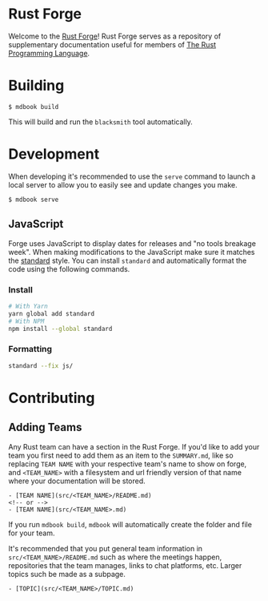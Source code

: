 # Rust Forge

Welcome to the [Rust Forge]! Rust Forge serves as a repository of supplementary
documentation useful for members of [The Rust Programming Language].

[the rust programming language]: https://rust-lang.org
[rust forge]: https://forge.rust-lang.org

# Building

```
$ mdbook build
```

This will build and run the `blacksmith` tool automatically.

# Development

When developing it's recommended to use the `serve` command to launch a local
server to allow you to easily see and update changes you make.

```
$ mdbook serve
```

## JavaScript

Forge uses JavaScript to display dates for releases and "no tools breakage
week". When making modifications to the JavaScript make sure it matches the
[standard] style. You can install `standard` and automatically format the code
using the following commands.

[standard]: https://standardjs.com/index.html

### Install

```bash
# With Yarn
yarn global add standard
# With NPM
npm install --global standard
```

### Formatting

```bash
standard --fix js/
```

# Contributing

## Adding Teams

Any Rust team can have a section in the Rust Forge. If you'd like to add your team you first need to add them as an item to the `SUMMARY.md`, like so replacing `TEAM NAME` with your respective team's name to show on forge, and `<TEAM_NAME>` with a filesystem and url friendly version of that name where your documentation will be stored.
```
- [TEAM NAME](src/<TEAM_NAME>/README.md)
<!-- or -->
- [TEAM NAME](src/<TEAM_NAME>.md)
```

 If you run `mdbook build`, `mdbook` will automatically create the folder and file for your team.
 
 It's recommended that you put general team information in `src/<TEAM_NAME>/README.md` such as where the meetings happen, repositories that the team manages, links to chat platforms, etc. Larger topics such be made as a subpage.

```
- [TOPIC](src/<TEAM_NAME>/TOPIC.md)
```
